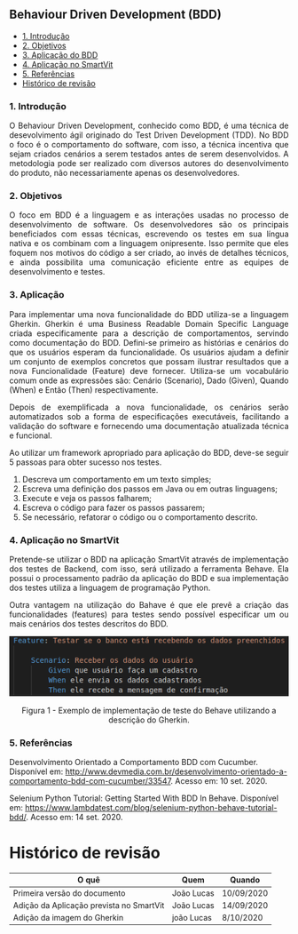  ## Behaviour Driven Development (BDD)

- [1. Introdução](#_1-introdução)
- [2. Objetivos](#_2-objetivos)
- [3. Aplicação do BDD](#_3-aplicação_do_BDD)
- [4. Aplicação no SmartVit](#_4-aplicação_no_smartvit)
- [5. Referências](#_5-referências)
- [ Histórico de revisão](#_histórico-de-revisão)

### 1. Introdução

<p align="justify"> O Behaviour Driven Development, conhecido como BDD, é uma técnica de desevolvimento ágil originado do Test Driven Development (TDD). No BDD o foco é o comportamento do software, com isso, a técnica incentiva que sejam criados cenários a serem testados antes de serem desenvolvidos. A metodologia pode ser realizado com diversos autores do desenvolvimento do produto, não necessariamente apenas os desenvolvedores.

### 2. Objetivos

<p align="justify"> O foco em BDD é a linguagem e as interações usadas no processo de desenvolvimento de software. Os desenvolvedores são os principais beneficiados com essas técnicas, escrevendo os testes em sua língua nativa e os combinam com a linguagem onipresente. Isso permite que eles foquem nos motivos do código a ser criado, ao invés de detalhes técnicos, e ainda possibilita uma comunicação eficiente entre as equipes de desenvolvimento e testes.

### 3. Aplicação

<p align="justify"> Para implementar uma nova funcionalidade do BDD utiliza-se a linguagem Gherkin. Gherkin é uma Business Readable Domain Specific Language criada especificamente para a descrição de comportamentos, servindo como documentação do BDD.  Defini-se primeiro as histórias e cenários do que os usuários esperam da funcionalidade. Os usuários ajudam a definir um conjunto de exemplos concretos que possam ilustrar resultados que a nova Funcionalidade (Feature) deve fornecer. Utiliza-se um vocabulário comum onde as expressões são: Cenário (Scenario), Dado (Given), Quando (When) e Então (Then) respectivamente.
<p align="justify"> Depois de exemplificada a nova funcionalidade, os cenários serão automatizados sob a forma de especificações executáveis, facilitando a validação do software e fornecendo uma documentação atualizada técnica e funcional.
<p align="justify"> Ao utilizar um framework apropriado para aplicação do BDD, deve-se seguir 5 passoas para obter sucesso nos testes.

1. Descreva um comportamento em um
texto simples;
2. Escreva uma definição dos passos em Java
ou em outras linguagens;
3. Execute e veja os passos falharem;
4. Escreva o código para fazer os passos
passarem;
5. Se necessário, refatorar o código ou o
comportamento descrito.


### 4. Aplicação no SmartVit

<p align="justify"> Pretende-se utilizar o BDD na aplicação SmartVit através de implementação dos testes de Backend, com isso, será utilizado a ferramenta Behave. Ela possui o processamento padrão da aplicação do BDD e sua implementação dos testes utiliza a linguagem de programação Python.

<p align="justify"> Outra vantagem na utilização do Bahave é que ele prevê a criação das funcionalidades (features) para testes sendo possível especificar um ou mais cenários dos testes descritos do BDD.


![bdd](imgs/Gherkin.png)
<p align="center">Figura 1 - Exemplo de implementação de teste do Behave utilizando a descrição do Gherkin.

### 5. Referências

Desenvolvimento Orientado a Comportamento BDD com Cucumber. Disponível em: <http://www.devmedia.com.br/desenvolvimento-orientado-a-comportamento-bdd-com-cucumber/33547>. Acesso em: 10 set. 2020.

Selenium Python Tutorial: Getting Started With BDD In Behave. Disponível em: <https://www.lambdatest.com/blog/selenium-python-behave-tutorial-bdd/>. Acesso em: 14 set. 2020.

# Histórico de revisão

| O quê | Quem  | Quando |
| - | - | - |
|  Primeira versão do documento | João Lucas | 10/09/2020 |
| Adição da Aplicação prevista no SmartVit| João Lucas | 14/09/2020 |
| Adição da imagem do Gherkin| joão Lucas | 8/10/2020 |
